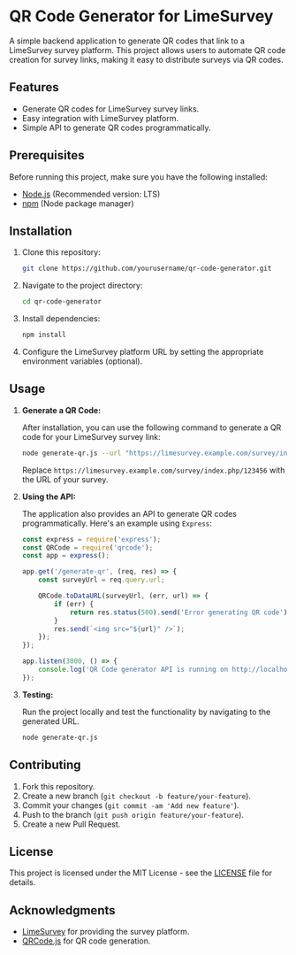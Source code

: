 # QR Code Generator for LimeSurvey

A simple backend application to generate QR codes that link to a LimeSurvey survey platform. This project allows users to automate QR code creation for survey links, making it easy to distribute surveys via QR codes.

## Features

- Generate QR codes for LimeSurvey survey links.
- Easy integration with LimeSurvey platform.
- Simple API to generate QR codes programmatically.

## Prerequisites

Before running this project, make sure you have the following installed:

- [Node.js](https://nodejs.org/) (Recommended version: LTS)
- [npm](https://npmjs.com/) (Node package manager)

## Installation

1. Clone this repository:

   ```bash
   git clone https://github.com/yourusername/qr-code-generator.git
   ```

2. Navigate to the project directory:

   ```bash
   cd qr-code-generator
   ```

3. Install dependencies:

   ```bash
   npm install
   ```

4. Configure the LimeSurvey platform URL by setting the appropriate environment variables (optional).

## Usage

1. **Generate a QR Code:**

   After installation, you can use the following command to generate a QR code for your LimeSurvey survey link:

   ```bash
   node generate-qr.js --url "https://limesurvey.example.com/survey/index.php/123456"
   ```

   Replace `https://limesurvey.example.com/survey/index.php/123456` with the URL of your survey.

2. **Using the API:**

   The application also provides an API to generate QR codes programmatically. Here's an example using `Express`:

   ```javascript
   const express = require('express');
   const QRCode = require('qrcode');
   const app = express();

   app.get('/generate-qr', (req, res) => {
       const surveyUrl = req.query.url;

       QRCode.toDataURL(surveyUrl, (err, url) => {
           if (err) {
               return res.status(500).send('Error generating QR code');
           }
           res.send(`<img src="${url}" />`);
       });
   });

   app.listen(3000, () => {
       console.log('QR Code generator API is running on http://localhost:3000');
   });
   ```

3. **Testing:**

   Run the project locally and test the functionality by navigating to the generated URL.

   ```bash
   node generate-qr.js
   ```

## Contributing

1. Fork this repository.
2. Create a new branch (`git checkout -b feature/your-feature`).
3. Commit your changes (`git commit -am 'Add new feature'`).
4. Push to the branch (`git push origin feature/your-feature`).
5. Create a new Pull Request.

## License

This project is licensed under the MIT License - see the [LICENSE](LICENSE) file for details.

## Acknowledgments

- [LimeSurvey](https://www.limesurvey.org/) for providing the survey platform.
- [QRCode.js](https://github.com/davidshimjs/qrcodejs) for QR code generation.
